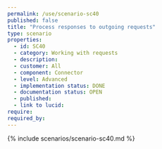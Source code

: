```yaml
---
permalink: /use/scenario-sc40
published: false
title: "Process responses to outgoing requests"
type: scenario
properties:
  - id: SC40
  - category: Working with requests
  - description:
  - customer: All
  - component: Connector
  - level: Advanced
  - implementation status: DONE
  - documentation status: OPEN
  - published:
  - link to lucid:
require:
required_by:
---
```


{% include scenarios/scenario-sc40.md %}